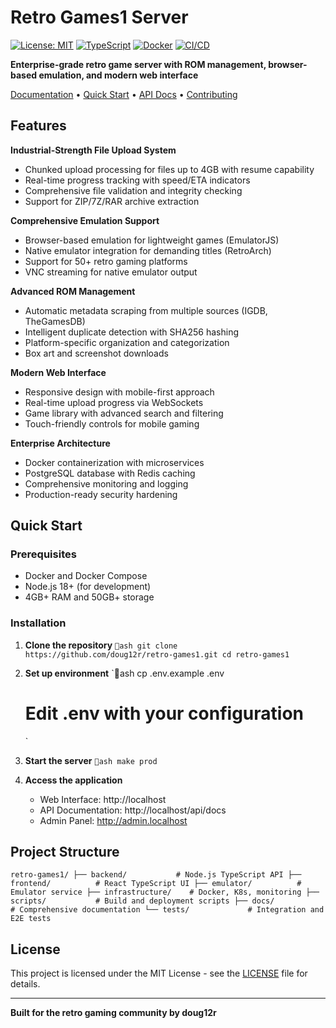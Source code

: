 # Retro Games1 Server

[![License: MIT](https://img.shields.io/badge/License-MIT-yellow.svg)](https://opensource.org/licenses/MIT)
[![TypeScript](https://img.shields.io/badge/TypeScript-007ACC?style=flat&logo=typescript&logoColor=white)](https://www.typescriptlang.org/)
[![Docker](https://img.shields.io/badge/Docker-2CA5E0?style=flat&logo=docker&logoColor=white)](https://www.docker.com/)
[![CI/CD](https://github.com/doug12r/retro-games1/actions/workflows/ci.yml/badge.svg)](https://github.com/doug12r/retro-games1/actions)

**Enterprise-grade retro game server with ROM management, browser-based emulation, and modern web interface**

[Documentation](docs/) • [Quick Start](#quick-start) • [API Docs](docs/API.md) • [Contributing](CONTRIBUTING.md)

## Features

**Industrial-Strength File Upload System**
- Chunked upload processing for files up to 4GB with resume capability
- Real-time progress tracking with speed/ETA indicators
- Comprehensive file validation and integrity checking
- Support for ZIP/7Z/RAR archive extraction

**Comprehensive Emulation Support**
- Browser-based emulation for lightweight games (EmulatorJS)
- Native emulator integration for demanding titles (RetroArch)
- Support for 50+ retro gaming platforms
- VNC streaming for native emulator output

**Advanced ROM Management**
- Automatic metadata scraping from multiple sources (IGDB, TheGamesDB)
- Intelligent duplicate detection with SHA256 hashing
- Platform-specific organization and categorization
- Box art and screenshot downloads

**Modern Web Interface**
- Responsive design with mobile-first approach
- Real-time upload progress via WebSockets
- Game library with advanced search and filtering
- Touch-friendly controls for mobile gaming

**Enterprise Architecture**
- Docker containerization with microservices
- PostgreSQL database with Redis caching
- Comprehensive monitoring and logging
- Production-ready security hardening

## Quick Start

### Prerequisites
- Docker and Docker Compose
- Node.js 18+ (for development)
- 4GB+ RAM and 50GB+ storage

### Installation

1. **Clone the repository**
   `ash
   git clone https://github.com/doug12r/retro-games1.git
   cd retro-games1
   `

2. **Set up environment**
   `ash
   cp .env.example .env
   # Edit .env with your configuration
   `

3. **Start the server**
   `ash
   make prod
   `

4. **Access the application**
   - Web Interface: http://localhost
   - API Documentation: http://localhost/api/docs
   - Admin Panel: http://admin.localhost

## Project Structure

`
retro-games1/
├── backend/           # Node.js TypeScript API
├── frontend/          # React TypeScript UI
├── emulator/          # Emulator service
├── infrastructure/    # Docker, K8s, monitoring
├── scripts/           # Build and deployment scripts
├── docs/              # Comprehensive documentation
└── tests/             # Integration and E2E tests
`

## License

This project is licensed under the MIT License - see the [LICENSE](LICENSE) file for details.

---

**Built for the retro gaming community by doug12r**
